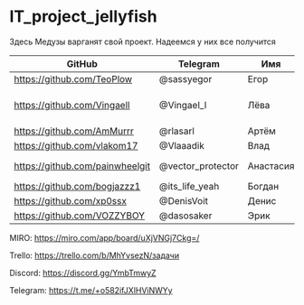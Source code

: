 # IT_project_jellyfish
Здесь Медузы варганят свой проект. Надеемся у них все получится

GitHub | Telegram | Имя | Ранг |
--- | --- | --- | --- |
https://github.com/TeoPlow | @sassyegor | Егор | Тимлид |
https://github.com/Vingaell | @Vingael_l | Лёва | Старший Back-end, Зам.Тимлид |
https://github.com/AmMurrr | @rlasarl | Артём | Back-end |
https://github.com/vlakom17 | @Vlaaadik | Влад | Data scientist |
https://github.com/painwheelgit | @vector_protector | Анастасия | Системный аналитик |
https://github.com/bogjazzz1 | @its_life_yeah | Богдан | Разнорабочий |
https://github.com/xp0ssx | @DenisVoit | Денис | Разнорабочий |
https://github.com/VOZZYBOY | @dasosaker | Эрик | Тестировщик |

MIRO: https://miro.com/app/board/uXjVNGj7Ckg=/

Trello: https://trello.com/b/MhYvsezN/задачи

Discord: https://discord.gg/YmbTmwyZ

Telegram: https://t.me/+o582ifJXlHViNWYy
